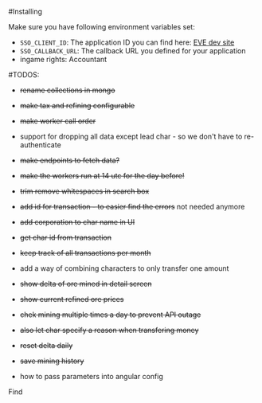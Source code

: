 #Installing

Make sure you have following environment variables set:

* `SSO_CLIENT_ID`: The application ID you can find here: [EVE dev site](https://developers.eveonline.com/applications)
* `SSO_CALLBACK_URL`: The callback URL you defined for your application
* ingame rights: Accountant

#TODOS:
* ~~rename collections in mongo~~
* ~~make tax and refining configurable~~
* ~~make worker call order~~
* support for dropping all data except lead char - so we don't have to re-authenticate
* ~~make endpoints to fetch data?~~
* ~~make the workers run at 14 utc for the day before!~~
* ~~trim remove whitespaces in search box~~
* ~~add id for transaction - to easier find the errors~~ not needed anymore
* ~~add corporation to char name in UI~~
* ~~get char id from transaction~~
* ~~keep track of all transactions per month~~
* add a way of combining characters to only transfer one amount
* ~~show delta of ore mined in detail screen~~
* ~~show current refined ore prices~~
* ~~chek mining multiple times a day to prevent API outage~~
* ~~also let char specify a reason when transfering money~~
* ~~reset delta daily~~
* ~~save mining history~~

* how to pass parameters into angular config
 
Find 

 
